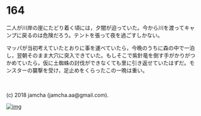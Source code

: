 # 164

二人が川岸の崖にたどり着く頃には，夕闇が迫っていた。今から川を渡ってキャンプに戻るのは危険だろう。テントを張って夜を過ごすしかない。  

マッパが当初考えていたとおりに事を運べていたら，今晩のうちに森の中で一泊し，翌朝そのまま大穴に突入できていた。もしそこで紫針竜を倒す手がかりがつかめていたら，仮に土蜘蛛の討伐ができなくても里に引き返せていたはずだ。モンスターの襲撃を受け，足止めをくらったこの一晩は重い。  

<br>  
<br>  
(c) 2018 jamcha (jamcha.aa@gmail.com).  

[![img](http://i.creativecommons.org/l/by-nc-sa/4.0/88x31.png)](http://creativecommons.org/licenses/by-nc-sa/4.0/deed)
